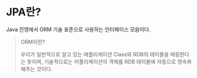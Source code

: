 # JPA란?
Java 진영에서 ORM 기술 표준으로 사용하는 인터페이스 모음이다.

>ORM이란?
>
>우리가 일반적으로 알고 있는 애플리케이션 Class와 RDB의 테이블을 매핑한다는 뜻이며, 기술적으로는 어플리케이션의 객체를 RDB 테이블에 자동으로 영속화 해주는 것이다.